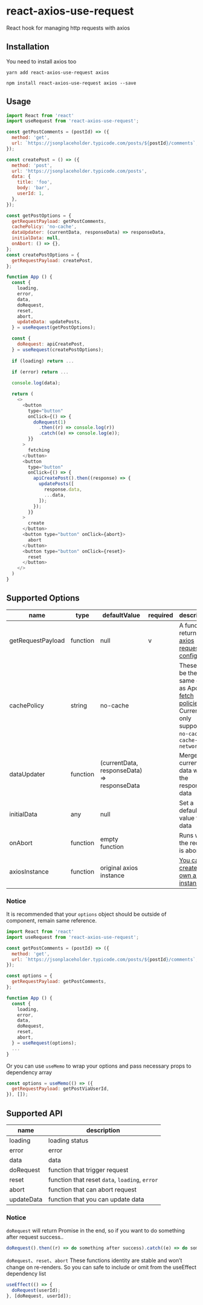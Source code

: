 # react-axios-use-request
React hook for managing http requests with axios

## Installation
You need to install axios too

`yarn add react-axios-use-request axios`

`npm install react-axios-use-request axios --save`

## Usage
```js
import React from 'react'
import useRequest from 'react-axios-use-request';

const getPostComments = (postId) => ({
  method: 'get',
  url: `https://jsonplaceholder.typicode.com/posts/${postId}/comments`,
});

const createPost = () => ({
  method: 'post',
  url: 'https://jsonplaceholder.typicode.com/posts',
  data: {
    title: 'foo',
    body: 'bar',
    userId: 1,
  },
});

const getPostOptions = {
  getRequestPayload: getPostComments,
  cachePolicy: 'no-cache',
  dataUpdater: (currentData, responseData) => responseData,
  initialData: null,
  onAbort: () => {},
};
const createPostOptions = {
  getRequestPayload: createPost,
};

function App () {
  const {
    loading,
    error,
    data,
    doRequest,
    reset,
    abort,
    updateData: updatePosts,
  } = useRequest(getPostOptions);

  const {
    doRequest: apiCreatePost,
  } = useRequest(createPostOptions);
  
  if (loading) return ...

  if (error) return ...
  
  console.log(data);

  return (
    <>
      <button
        type="button"
        onClick={() => {
          doRequest(1)
            .then((r) => console.log(r))
            .catch((e) => console.log(e));
        }}
      >
        fetching
      </button>
      <button
        type="button"
        onClick={() => {
          apiCreatePost().then((response) => {
            updatePosts([
              response.data,
              ...data,
            ]);
          });
        }}
      >
        create
      </button>
      <button type="button" onClick={abort}>
        abort
      </button>
      <button type="button" onClick={reset}>
        reset
      </button>
    </>
  )
} 
```
## Supported Options
| name | type | defaultValue | required | description |
| -- | -- | -- | -- | -- |
| getRequestPayload | function | null | v | A function return [axios request config](https://github.com/axios/axios#request-config) |
| cachePolicy | string | no-cache | | These will be the same ones as Apollo's [fetch policies](https://www.apollographql.com/docs/react/api/react/hoc/#optionsfetchpolicy). Currently only supports `no-cache` or `cache-and-network` |
| dataUpdater | function | (currentData, responseData) => responseData | | Merges the current data with the response data |
| initialData | any | null | | Set a default value for data |
| onAbort | function | empty function | | Runs when the request is aborted |
| axiosInstance | function | original axios instance | | [You can create your own axios instance](https://github.com/axios/axios#creating-an-instance) |

### Notice
It is recommended that your `options` object should be outside of component, remain same reference.
```js
import React from 'react'
import useRequest from 'react-axios-use-request';

const getPostComments = (postId) => ({
  method: 'get',
  url: `https://jsonplaceholder.typicode.com/posts/${postId}/comments`,
});

const options = {
  getRequestPayload: getPostComments,
};

function App () {
  const {
    loading,
    error,
    data,
    doRequest,
    reset,
    abort,
  } = useRequest(options);
  ...
} 
```
Or you can use `useMemo` to wrap your options and pass necessary props to dependency array
```js
const options = useMemo(() => ({
  getRequestPayload: getPostViaUserId,
}), []);
```

## Supported API
| name | description |
| -- | -- |
| loading | loading status |
| error | error |
| data | data |
| doRequest | function that trigger request |
| reset | function that reset `data`, `loading`, `error` |
| abort | function that can abort request |
| updateData | function that you can update data |

### Notice
`doRequest` will return Promise in the end, so if you want to do something after request success..
```js
doRequest().then((r) => do something after success).catch((e) => do something when error)
```

`doRequest`、`reset`、`abort` These functions identity are stable and won’t change on re-renders.
So you can safe to include or omit from the useEffect dependency list
```js
useEffect(() => {
  doRequest(userId);
}, [doRequest, userId]);
```
